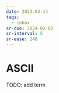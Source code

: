 ```yaml
---
date: 2023-03-14
tags:
  - inbox
sr-due: 2024-02-02
sr-interval: 5
sr-ease: 248
---
```

# ASCII

TODO: add term
